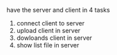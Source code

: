 have the server and client in 4 tasks
1. connect client to server
2. upload client in server
3. dowloands client in server
4. show list file in server
